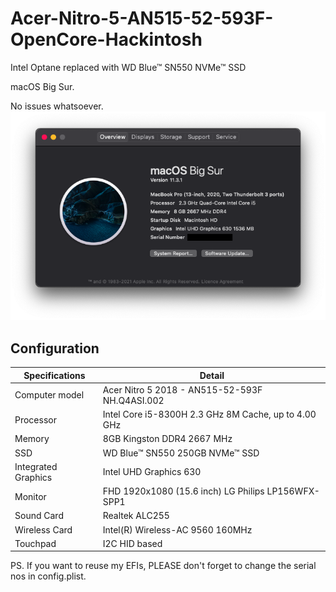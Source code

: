 # Acer-Nitro-5-AN515-52-593F-OpenCore-Hackintosh

Intel Optane replaced with WD Blue™ SN550 NVMe™ SSD

macOS Big Sur.

No issues whatsoever.
<img src="https://github.com/nerdynikhil/Acer-Nitro-5-AN515-52-593F-OpenCore-Hackintosh/blob/main/Big%20Sur%2011.3.1/Screenshot%202021-05-12%20at%201.02.01%20PM.png" alt="About This Mac screenshot">
## Configuration

| Specifications | Detail                                                  |
| ------------------- | ------------------------------------------- |
| Computer model      | Acer Nitro 5 2018 - AN515-52-593F NH.Q4ASI.002  |
| Processor           | Intel Core i5-8300H 2.3 GHz 8M Cache, up to 4.00 GHz|
| Memory              | 8GB Kingston DDR4 2667 MHz |
| SSD           | WD Blue™ SN550 250GB NVMe™ SSD          |
| Integrated Graphics | Intel UHD Graphics 630                     |
| Monitor             | FHD 1920x1080 (15.6 inch) LG Philips LP156WFX-SPP1    |
| Sound Card          | Realtek ALC255                             |
| Wireless Card       | Intel(R) Wireless-AC 9560 160MHz    |
| Touchpad            | I2C HID based                              |

PS. If you want to reuse my EFIs, PLEASE don't forget to change the serial nos in config.plist.
